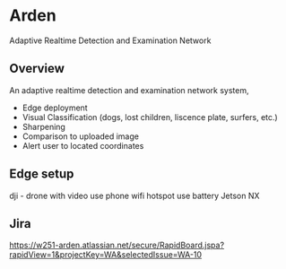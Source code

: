 # Arden
Adaptive Realtime Detection and Examination Network

## Overview

An adaptive realtime detection and examination network system, 
- Edge deployment
- Visual Classification (dogs, lost children, liscence plate, surfers, etc.)
- Sharpening
- Comparison to uploaded image
- Alert user to located coordinates

## Edge setup
dji - drone with video
use phone wifi hotspot
use battery
Jetson NX 

## Jira
https://w251-arden.atlassian.net/secure/RapidBoard.jspa?rapidView=1&projectKey=WA&selectedIssue=WA-10
